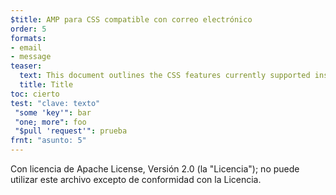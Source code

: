 ```yaml
---
$title: AMP para CSS compatible con correo electrónico
order: 5
formats:
- email
- message
teaser:
  text: This document outlines the CSS features currently supported inside AMP emails.
  title: Title
toc: cierto
test: "clave: texto"
 "some 'key'": bar
 "one; more": foo
 "$pull 'request'": prueba
frnt: "asunto: 5"
---
```


Con licencia de Apache License, Versión 2.0 (la "Licencia"); no puede utilizar este archivo excepto de conformidad con la Licencia.
